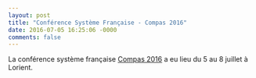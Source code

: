 ```yaml
---
layout: post
title: "Conférence Système Française - Compas 2016"
date: 2016-07-05 16:25:06 -0000
comments: false
---
```

La conférence système française [Compas 2016](http://compas2016.sciencesconf.org) a eu lieu du 5 au 8 juillet à Lorient.
